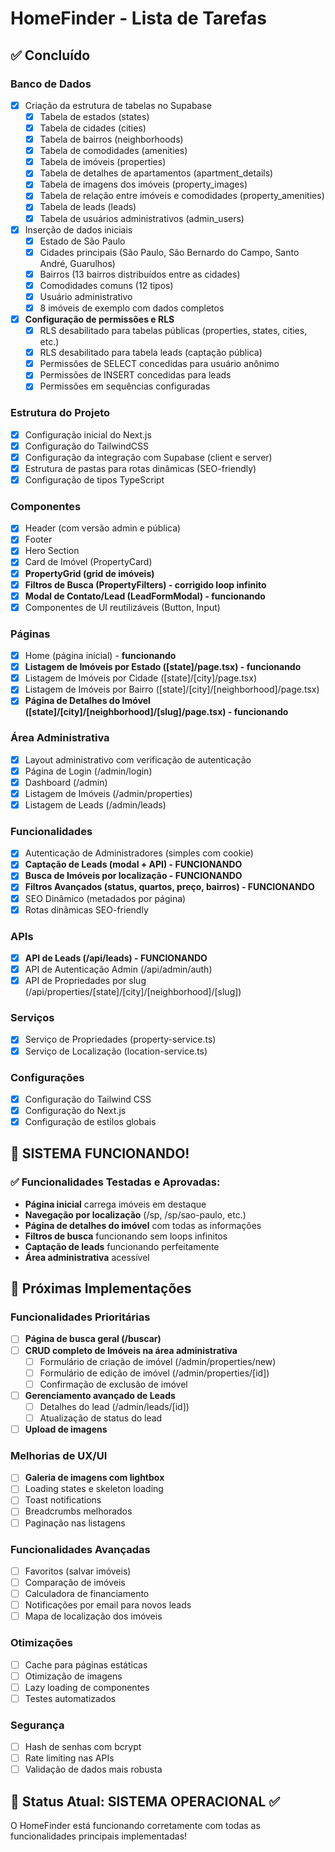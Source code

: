 # HomeFinder - Lista de Tarefas

## ✅ Concluído

### Banco de Dados
- [x] Criação da estrutura de tabelas no Supabase
  - [x] Tabela de estados (states)
  - [x] Tabela de cidades (cities)
  - [x] Tabela de bairros (neighborhoods)
  - [x] Tabela de comodidades (amenities)
  - [x] Tabela de imóveis (properties)
  - [x] Tabela de detalhes de apartamentos (apartment_details)
  - [x] Tabela de imagens dos imóveis (property_images)
  - [x] Tabela de relação entre imóveis e comodidades (property_amenities)
  - [x] Tabela de leads (leads)
  - [x] Tabela de usuários administrativos (admin_users)
- [x] Inserção de dados iniciais
  - [x] Estado de São Paulo
  - [x] Cidades principais (São Paulo, São Bernardo do Campo, Santo André, Guarulhos)
  - [x] Bairros (13 bairros distribuídos entre as cidades)
  - [x] Comodidades comuns (12 tipos)
  - [x] Usuário administrativo
  - [x] 8 imóveis de exemplo com dados completos
- [x] **Configuração de permissões e RLS**
  - [x] RLS desabilitado para tabelas públicas (properties, states, cities, etc.)
  - [x] RLS desabilitado para tabela leads (captação pública)
  - [x] Permissões de SELECT concedidas para usuário anônimo
  - [x] Permissões de INSERT concedidas para leads
  - [x] Permissões em sequências configuradas

### Estrutura do Projeto
- [x] Configuração inicial do Next.js
- [x] Configuração do TailwindCSS
- [x] Configuração da integração com Supabase (client e server)
- [x] Estrutura de pastas para rotas dinâmicas (SEO-friendly)
- [x] Configuração de tipos TypeScript

### Componentes
- [x] Header (com versão admin e pública)
- [x] Footer
- [x] Hero Section
- [x] Card de Imóvel (PropertyCard)
- [x] **PropertyGrid (grid de imóveis)**
- [x] **Filtros de Busca (PropertyFilters) - corrigido loop infinito**
- [x] **Modal de Contato/Lead (LeadFormModal) - funcionando**
- [x] Componentes de UI reutilizáveis (Button, Input)

### Páginas
- [x] Home (página inicial) - **funcionando**
- [x] **Listagem de Imóveis por Estado ([state]/page.tsx) - funcionando**
- [x] Listagem de Imóveis por Cidade ([state]/[city]/page.tsx)
- [x] Listagem de Imóveis por Bairro ([state]/[city]/[neighborhood]/page.tsx)
- [x] **Página de Detalhes do Imóvel ([state]/[city]/[neighborhood]/[slug]/page.tsx) - funcionando**

### Área Administrativa
- [x] Layout administrativo com verificação de autenticação
- [x] Página de Login (/admin/login)
- [x] Dashboard (/admin)
- [x] Listagem de Imóveis (/admin/properties)
- [x] Listagem de Leads (/admin/leads)

### Funcionalidades
- [x] Autenticação de Administradores (simples com cookie)
- [x] **Captação de Leads (modal + API) - FUNCIONANDO**
- [x] **Busca de Imóveis por localização - FUNCIONANDO**
- [x] **Filtros Avançados (status, quartos, preço, bairros) - FUNCIONANDO**
- [x] SEO Dinâmico (metadados por página)
- [x] Rotas dinâmicas SEO-friendly

### APIs
- [x] **API de Leads (/api/leads) - FUNCIONANDO**
- [x] API de Autenticação Admin (/api/admin/auth)
- [x] API de Propriedades por slug (/api/properties/[state]/[city]/[neighborhood]/[slug])

### Serviços
- [x] Serviço de Propriedades (property-service.ts)
- [x] Serviço de Localização (location-service.ts)

### Configurações
- [x] Configuração do Tailwind CSS
- [x] Configuração do Next.js
- [x] Configuração de estilos globais

## 🎉 SISTEMA FUNCIONANDO!

### ✅ Funcionalidades Testadas e Aprovadas:
- **Página inicial** carrega imóveis em destaque
- **Navegação por localização** (/sp, /sp/sao-paulo, etc.)
- **Página de detalhes do imóvel** com todas as informações
- **Filtros de busca** funcionando sem loops infinitos
- **Captação de leads** funcionando perfeitamente
- **Área administrativa** acessível

## 📝 Próximas Implementações

### Funcionalidades Prioritárias
- [ ] **Página de busca geral (/buscar)**
- [ ] **CRUD completo de Imóveis na área administrativa**
  - [ ] Formulário de criação de imóvel (/admin/properties/new)
  - [ ] Formulário de edição de imóvel (/admin/properties/[id])
  - [ ] Confirmação de exclusão de imóvel
- [ ] **Gerenciamento avançado de Leads**
  - [ ] Detalhes do lead (/admin/leads/[id])
  - [ ] Atualização de status do lead
- [ ] **Upload de imagens**

### Melhorias de UX/UI
- [ ] **Galeria de imagens com lightbox**
- [ ] Loading states e skeleton loading
- [ ] Toast notifications
- [ ] Breadcrumbs melhorados
- [ ] Paginação nas listagens

### Funcionalidades Avançadas
- [ ] Favoritos (salvar imóveis)
- [ ] Comparação de imóveis
- [ ] Calculadora de financiamento
- [ ] Notificações por email para novos leads
- [ ] Mapa de localização dos imóveis

### Otimizações
- [ ] Cache para páginas estáticas
- [ ] Otimização de imagens
- [ ] Lazy loading de componentes
- [ ] Testes automatizados

### Segurança
- [ ] Hash de senhas com bcrypt
- [ ] Rate limiting nas APIs
- [ ] Validação de dados mais robusta

## 🚨 Status Atual: SISTEMA OPERACIONAL ✅

O HomeFinder está funcionando corretamente com todas as funcionalidades principais implementadas!
